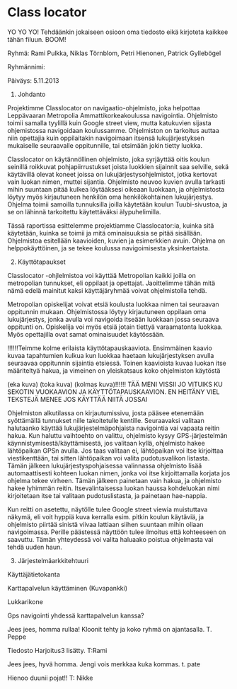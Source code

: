 Class locator
==========

YO YO YO! Tehdäänkin jokaiseen osioon oma tiedosto eikä kirjoteta kaikkee tähän filuun. BOOM!










Ryhmä:
Rami Pulkka, Niklas Törnblom, Petri Hienonen, Patrick Gyllebögel

Ryhmännimi: 

Päiväys: 
5.11.2013









1. Johdanto

Projektimme Classlocator on navigaatio-ohjelmisto, joka helpottaa Leppävaaran Metropolia Ammattikorkeakoulussa navigointia. Ohjelmisto toimii samalla tyylillä kuin Google street view, mutta katukuvien sijasta ohjemistossa navigoidaan koulussamme. Ohjelmiston on tarkoitus auttaa niin opettajia kuin oppilaitakin navigoimaan itsensä lukujärjestyksen mukaiselle seuraavalle oppitunnille, tai etsimään jokin tietty luokka.

Classlocator on käytännöllinen ohjelmisto, joka syrjäyttää oitis koulun seinillä roikkuvat pohjapiirrustukset joista luokkien sijainnit saa selville, sekä käytävillä olevat koneet joissa on lukujärjestysohjelmistot, jotka kertovat vain luokan nimen, muttei sijantia. Ohjelmisto neuvoo kuvien avulla tarkasti mihin suuntaan pitää kulkea löytääksesi oikeaan luokkaan, ja ohjelmistosta löytyy myös kirjautuneen henkilön oma henkilökohtainen lukujärjestys. Ohjelma toimii samoilla tunnuksilla joilla käytetään koulun Tuubi-sivustoa, ja se on lähinnä tarkoitettu käytettäväksi älypuhelimilla. 

Tässä raportissa esittelemme projektiamme Classlocator:ia, kuinka sitä käytetään, kuinka se toimii ja mitä ominaisuuksia se pitää sisällään. Ohjelmistoa esitellään kaavioiden, kuvien ja esimerkkien avuin. Ohjelma on helppokäyttöinen, ja se tekee koulussa navigoimisesta yksinkertaista. 


2. Käyttötapaukset

Classlocator -ohjlelmistoa voi käyttää Metropolian kaikki joilla on metropolian tunnukset, eli oppilaat ja opettajat. Jaoittelimme tähän mitä nämä edelä mainitut kaksi käyttäjäryhmää voivat ohjelmistolla tehdä.

Metropolian opiskelijat voivat etsiä koulusta luokkaa nimen tai seuraavan oppitunnin mukaan. Ohjelmistossa löytyy kirjautuneen oppilaan oma lukujärjestys, jonka avulla voi navigoida itseään luokkaan jossa seuraava oppitunti on. Opiskelija voi myös etsiä jotain tiettyä varaamatonta luokkaa. Myös opettajilla ovat samat ominaisuudet käytössään.

!!!!!!Teimme kolme erilaista käyttötapauskaaviota. Ensimmäinen kaavio kuvaa tapahtumien kulkua kun luokkaa haetaan lukujärjestyksen avulla seuraavaa oppitunnin sijaintia etsiessä. Toinen kaavioista kuvaa luokan itse määriteltyä hakua, ja vimeinen on yleiskatsaus koko ohjelmiston käytöstä

(eka kuva) 
(toka kuva)
(kolmas kuva)!!!!!! TÄÄ MENI VISSII JO VITUIKS KU SEKOTIN VUOKAAVION JA KÄYTTÖTAPAUSKAAVION. EN HEITÄNY VIEL TEKSTEJÄ MENEE JOS KÄYTTÄÄ NIITÄ JOSSAI

Ohjelmiston alkutilassa on kirjautumissivu, josta pääsee etenemään syöttämällä tunnukset nille takoitetulle kentille. Seuraavaksi valitaan halutaanko käyttää lukujärjestelmäpohjaista navigointia vai vapaata reitin hakua. Kun haluttu vaihtoehto on valittu, ohjelmisto kysyy GPS-järjestelmän käynnistymisestä/käyttämisestä, jos valitaan kyllä, ohjelmisto hakee lähtöpaikan GPSn avulla. Jos taas valitaan ei, lähtöpaikan voi itse kirjoittaa viestikenttään, tai sitten lähtöpaikan voi valita pudotusvalikon listasta. Tämän jälkeen lukujärjestyspohjaisessa valinnassa ohjelmisto lisää automaattisesti kohteen luokan nimen, jonka voi itse kirjoittamalla korjata jos ohjelma tekee virheen. Tämän jälkeen painetaan vain hakua, ja ohjelmisto hakee lyhimmän reitin. Itsevalintaisessa luokan haussa kohdeluokan nimi kirjoitetaan itse tai valitaan pudotuslistasta, ja painetaan hae-nappia.

Kun reitti on asetettu, näytölle tulee Google street viewia muistuttava näkymä, eli voit hyppiä kuva kerralla esim. pitkin koulun käytäviä, ja ohjelmisto piirtää sinistä viivaa lattiaan siihen suuntaan mihin ollaan navigoimassa. Perille päästessä näyttöön tulee ilmoitus että kohteeseen on saavuttu. Tämän yhteydessä voi valita haluaako poistua ohjelmasta vai tehdä uuden haun.

3. Järjestelmäarkkitehtuuri

Käyttäjätietokanta

Karttapalvelun käyttäminen (Kuvapankki)

Lukkarikone

Gps navigointi yhdessä karttapalvelun kanssa?














Jees jees, homma rullaa! Kloonit tehty ja koko ryhmä on ajantasalla. T. Peppe

Tiedosto Harjoitus3 lisätty. T:Rami


Jees jees, hyvä homma. Jengi vois merkkaa kuka kommas. t. pate


Hienoo duunii pojat!! T: Nikke

